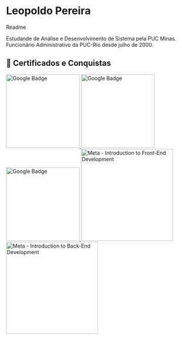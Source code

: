 # Leopoldo Pereira
Readme

Estudande de Análise e Desenvolvimento de Sistema pela PUC Minas. Funcionário Administrativo da PUC-Rio desde julho de 2000.

## 🏅 Certificados e Conquistas

<a href="https://www.cloudskillsboost.google/public_profiles/3f50643b-918e-4260-b368-5e440d882809/badges/15728093">
  <img src="https://cdn.qwiklabs.com/AlLQBLoosYTIgIB2k58gGjYJx4SSOMD15Tupyysiba8%3D" alt="Google Badge" width="200"/>
</a>

<a href="https://www.cloudskillsboost.google/public_profiles/3f50643b-918e-4260-b368-5e440d882809/badges/16037372">
  <img src="https://cdn.qwiklabs.com/qOuuuL3%2BWUm4ct9%2BPTMr1iV0oLzpM%2FCJBplkbmnUXng%3D" alt="Google Badge" width="200"/>
</a>

<a href="https://www.cloudskillsboost.google/public_profiles/3f50643b-918e-4260-b368-5e440d882809/badges/16059995">
  <img src="https://cdn.qwiklabs.com/pgfdj70XOn1pxcN6bK3ogMi%2F1qTnLyJIV2oyM79FdbU%3D" alt="Google Badge" width="200"/>
</a>

<a href="[https://coursera.org/share/1758261799d5dd11d18745d4c63694d5](https://coursera.org/share/1758261799d5dd11d18745d4c63694d5)">
  <img src="https://s3.amazonaws.com/coursera_assets/meta_images/generated/CERTIFICATE_LANDING_PAGE/CERTIFICATE_LANDING_PAGE~FBT9MZ5KWYOR/CERTIFICATE_LANDING_PAGE~FBT9MZ5KWYOR.jpeg" alt="Meta - Introduction to Front-End Development" width="250"/>
</a>

<a href="[https://coursera.org/share/1758261799d5dd11d18745d4c63694d5](https://coursera.org/share/44785e173c66bc8f485fa19b5aa91d1d)">
  <img src="https://s3.amazonaws.com/coursera_assets/meta_images/generated/CERTIFICATE_LANDING_PAGE/CERTIFICATE_LANDING_PAGE~ESP2OPVIHZ4A/CERTIFICATE_LANDING_PAGE~ESP2OPVIHZ4A.jpeg" alt="Meta - Introduction to Back-End Development" width="250"/>
</a>
